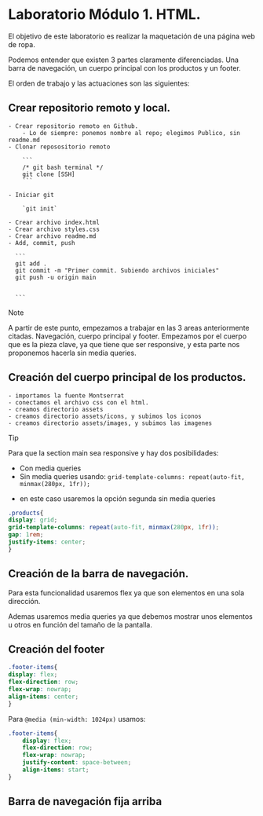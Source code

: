 # Laboratorio Módulo 1. HTML.

El objetivo de este laboratorio es realizar la maquetación de una página web de ropa.

Podemos entender que existen 3 partes claramente diferenciadas. Una barra de navegación, un cuerpo principal con los productos y un footer.

El orden de trabajo y las actuaciones son las siguientes:

## Crear repositorio remoto y local.

    - Crear repositorio remoto en Github.
        - Lo de siempre: ponemos nombre al repo; elegimos Publico, sin readme.md
    - Clonar reposositorio remoto

        ```
        /* git bash terminal */
        git clone [SSH]
        ```

    - Iniciar git

        `git init`

    - Crear archivo index.html
    - Crear archivo styles.css
    - Crear archivo readme.md
    - Add, commit, push

      ```
      git add .
      git commit -m "Primer commit. Subiendo archivos iniciales"
      git push -u origin main


      ```
> [!NOTE]
> A partir de este punto, empezamos a trabajar en las 3 areas anteriormente citadas. Navegación, cuerpo principal y footer. Empezamos por el cuerpo que es la pieza clave, ya que tiene que ser responsive, y esta parte nos proponemos hacerla sin media queries.

## Creación del cuerpo principal de los productos.

    - importamos la fuente Montserrat
    - conectamos el archivo css con el html.
    - creamos directorio assets
    - creamos directorio assets/icons, y subimos los iconos
    - creamos directorio assets/images, y subimos las imagenes

> [!TIP]
> Para que la section main sea responsive y
hay dos posibilidades:
>   - Con media queries
>   - Sin media queries usando:
>  `grid-template-columns: repeat(auto-fit, minmax(280px, 1fr));`


  - en este caso usaremos la opción segunda sin media queries

  ```css
  .products{
  display: grid;
  grid-template-columns: repeat(auto-fit, minmax(280px, 1fr));
  gap: 1rem;
  justify-items: center;
  }
```

## Creación de la barra de navegación.

Para esta funcionalidad usaremos flex ya que son elementos en una sola dirección.

Ademas usaremos media queries ya que debemos mostrar unos elementos u otros en función del tamaño de la pantalla.


## Creación del footer


```css
.footer-items{
display: flex;
flex-direction: row;
flex-wrap: nowrap;
align-items: center;
}

```
Para `@media (min-width: 1024px)` usamos:

```css
.footer-items{
    display: flex;
    flex-direction: row;
    flex-wrap: nowrap;
    justify-content: space-between;
    align-items: start;
}
```



## Barra de navegación fija arriba



    


